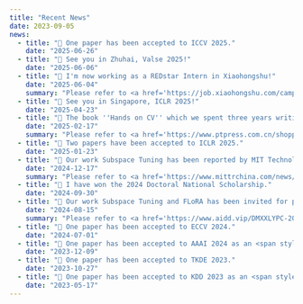 ```yaml
---
title: "Recent News"
date: 2023-09-05
news:
  - title: "📘 One paper has been accepted to ICCV 2025."
    date: "2025-06-26"
  - title: "🎯 See you in Zhuhai, Valse 2025!"
    date: "2025-06-06"
  - title: "🎁 I'm now working as a REDstar Intern in Xiaohongshu!"
    date: "2025-06-04"
    summary: "Please refer to <a href='https://job.xiaohongshu.com/campus/landing/top_intern' target='_blank' class='custom-link'>this page</a> for more details"
  - title: "🎯 See you in Singapore, ICLR 2025!"
    date: "2025-04-23"
  - title: "🎁 The book ''Hands on CV'' which we spent three years writing is finally on the market."
    date: "2025-02-17"
    summary: "Please refer to <a href='https://www.ptpress.com.cn/shopping/buy?bookId=c6cf15a9-7366-4212-b418-c30e3cdbd65d' target='_blank' class='custom-link'>this page</a> for more details"
  - title: "📘 Two papers have been accepted to ICLR 2025."
    date: "2025-01-23"
  - title: "🎁 Our work Subspace Tuning has been reported by MIT Technology Review."
    date: "2024-12-17"
    summary: "Please refer to <a href='https://www.mittrchina.com/news/detail/14173' target='_blank' class='custom-link'>this page</a> for more details"
  - title: "🎁 I have won the 2024 Doctoral National Scholarship."
    date: "2024-09-30"
  - title: "🎁 Our work Subspace Tuning and FLoRA has been invited for presentation at AiDD 2024, Beijing Station."
    date: "2024-08-15"
    summary: "Please refer to <a href='https://www.aidd.vip/DMXXLYPC-2024bj' target='_blank' class='custom-link'>this page</a> for more details."
  - title: "📘 One paper has been accepted to ECCV 2024."
    date: "2024-07-01"
  - title: "📘 One paper has been accepted to AAAI 2024 as an <span style='color:#FF79BC'>Oral</span> Presentation."
    date: "2023-12-09"
  - title: "📘 One paper has been accepted to TKDE 2023."
    date: "2023-10-27"
  - title: "📘 One paper has been accepted to KDD 2023 as an <span style='color:#FF79BC'>Oral</span> Presentation."
    date: "2023-05-17"
---
```

